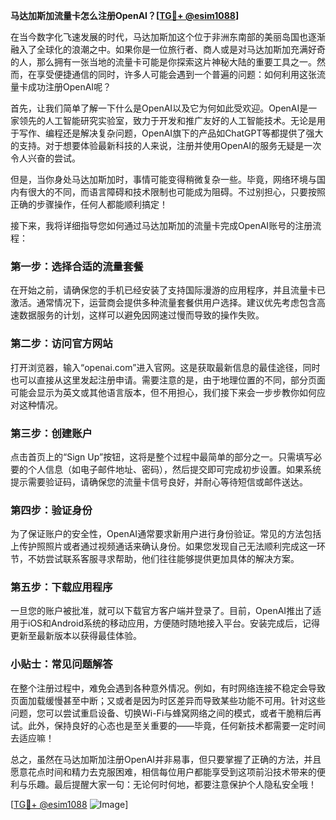 **马达加斯加流量卡怎么注册OpenAI？[[TG💪+ @esim1088](https://t.me/s/esim1088)]**

在当今数字化飞速发展的时代，马达加斯加这个位于非洲东南部的美丽岛国也逐渐融入了全球化的浪潮之中。如果你是一位旅行者、商人或是对马达加斯加充满好奇的人，那么拥有一张当地的流量卡可能是你探索这片神秘大陆的重要工具之一。然而，在享受便捷通信的同时，许多人可能会遇到一个普遍的问题：如何利用这张流量卡成功注册OpenAI呢？

首先，让我们简单了解一下什么是OpenAI以及它为何如此受欢迎。OpenAI是一家领先的人工智能研究实验室，致力于开发和推广友好的人工智能技术。无论是用于写作、编程还是解决复杂问题，OpenAI旗下的产品如ChatGPT等都提供了强大的支持。对于想要体验最新科技的人来说，注册并使用OpenAI的服务无疑是一次令人兴奋的尝试。

但是，当你身处马达加斯加时，事情可能变得稍微复杂一些。毕竟，网络环境与国内有很大的不同，而语言障碍和技术限制也可能成为阻碍。不过别担心，只要按照正确的步骤操作，任何人都能顺利搞定！

接下来，我将详细指导您如何通过马达加斯加的流量卡完成OpenAI账号的注册流程：

### 第一步：选择合适的流量套餐

在开始之前，请确保您的手机已经安装了支持国际漫游的应用程序，并且流量卡已激活。通常情况下，运营商会提供多种流量套餐供用户选择。建议优先考虑包含高速数据服务的计划，这样可以避免因网速过慢而导致的操作失败。

### 第二步：访问官方网站

打开浏览器，输入“openai.com”进入官网。这是获取最新信息的最佳途径，同时也可以直接从这里发起注册申请。需要注意的是，由于地理位置的不同，部分页面可能会显示为英文或其他语言版本，但不用担心，我们接下来会一步步教你如何应对这种情况。

### 第三步：创建账户

点击首页上的“Sign Up”按钮，这将是整个过程中最简单的部分之一。只需填写必要的个人信息（如电子邮件地址、密码），然后提交即可完成初步设置。如果系统提示需要验证码，请确保您的流量卡信号良好，并耐心等待短信或邮件送达。

### 第四步：验证身份

为了保证账户的安全性，OpenAI通常要求新用户进行身份验证。常见的方法包括上传护照照片或者通过视频通话来确认身份。如果您发现自己无法顺利完成这一环节，不妨尝试联系客服寻求帮助，他们往往能够提供更加具体的解决方案。

### 第五步：下载应用程序

一旦您的账户被批准，就可以下载官方客户端并登录了。目前，OpenAI推出了适用于iOS和Android系统的移动应用，方便随时随地接入平台。安装完成后，记得更新至最新版本以获得最佳体验。

### 小贴士：常见问题解答

在整个注册过程中，难免会遇到各种意外情况。例如，有时网络连接不稳定会导致页面加载缓慢甚至中断；又或者是因为时区差异而导致某些功能不可用。针对这些问题，您可以尝试重启设备、切换Wi-Fi与蜂窝网络之间的模式，或者干脆稍后再试。此外，保持良好的心态也是至关重要的——毕竟，任何新技术都需要一定时间去适应嘛！

总之，虽然在马达加斯加注册OpenAI并非易事，但只要掌握了正确的方法，并且愿意花点时间和精力去克服困难，相信每位用户都能享受到这项前沿技术带来的便利与乐趣。最后提醒大家一句：无论何时何地，都要注意保护个人隐私安全哦！

[[TG💪+ @esim1088](https://t.me/s/esim1088) ![Image](https://i.postimg.cc/4NQfJmqS/Snipaste-2025-05-13-00-14-12.png)]